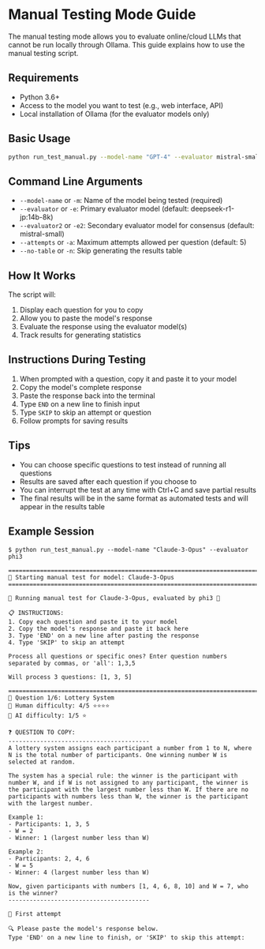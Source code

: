 # Manual Testing Mode Guide

The manual testing mode allows you to evaluate online/cloud LLMs that cannot be run locally through Ollama. This guide explains how to use the manual testing script.

## Requirements

- Python 3.6+
- Access to the model you want to test (e.g., web interface, API)
- Local installation of Ollama (for the evaluator models only)

## Basic Usage

```bash
python run_test_manual.py --model-name "GPT-4" --evaluator mistral-small --evaluator2 phi3
```

## Command Line Arguments

- `--model-name` or `-m`: Name of the model being tested (required)
- `--evaluator` or `-e`: Primary evaluator model (default: deepseek-r1-jp:14b-8k)
- `--evaluator2` or `-e2`: Secondary evaluator model for consensus (default: mistral-small)
- `--attempts` or `-a`: Maximum attempts allowed per question (default: 5)
- `--no-table` or `-n`: Skip generating the results table

## How It Works

The script will:

1. Display each question for you to copy
2. Allow you to paste the model's response
3. Evaluate the response using the evaluator model(s)
4. Track results for generating statistics

## Instructions During Testing

1. When prompted with a question, copy it and paste it to your model
2. Copy the model's complete response
3. Paste the response back into the terminal
4. Type `END` on a new line to finish input
5. Type `SKIP` to skip an attempt or question
6. Follow prompts for saving results

## Tips

- You can choose specific questions to test instead of running all questions
- Results are saved after each question if you choose to
- You can interrupt the test at any time with Ctrl+C and save partial results
- The final results will be in the same format as automated tests and will appear in the results table

## Example Session

```
$ python run_test_manual.py --model-name "Claude-3-Opus" --evaluator phi3

================================================================================
🚀 Starting manual test for model: Claude-3-Opus
================================================================================

🧠 Running manual test for Claude-3-Opus, evaluated by phi3 🧠

📋 INSTRUCTIONS:
1. Copy each question and paste it to your model
2. Copy the model's response and paste it back here
3. Type 'END' on a new line after pasting the response
4. Type 'SKIP' to skip an attempt

Process all questions or specific ones? Enter question numbers separated by commas, or 'all': 1,3,5

Will process 3 questions: [1, 3, 5]

================================================================================
📝 Question 1/6: Lottery System
👤 Human difficulty: 4/5 ⭐⭐⭐⭐
🤖 AI difficulty: 1/5 ⭐

❓ QUESTION TO COPY:
----------------------------------------
A lottery system assigns each participant a number from 1 to N, where N is the total number of participants. One winning number W is selected at random.

The system has a special rule: the winner is the participant with number W, and if W is not assigned to any participant, the winner is the participant with the largest number less than W. If there are no participants with numbers less than W, the winner is the participant with the largest number.

Example 1:
- Participants: 1, 3, 5
- W = 2
- Winner: 1 (largest number less than W)

Example 2:
- Participants: 2, 4, 6
- W = 5
- Winner: 4 (largest number less than W)

Now, given participants with numbers [1, 4, 6, 8, 10] and W = 7, who is the winner?
----------------------------------------

📝 First attempt

🔍 Please paste the model's response below.
Type 'END' on a new line to finish, or 'SKIP' to skip this attempt:
